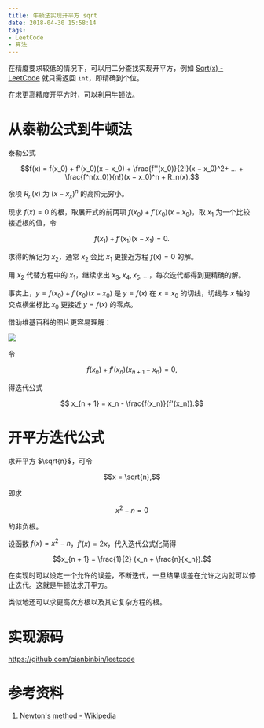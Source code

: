```yaml
---
title: 牛顿法实现开平方 sqrt
date: 2018-04-30 15:58:14
tags:
- LeetCode
- 算法
---
```


在精度要求较低的情况下，可以用二分查找实现开平方，例如 [Sqrt(x) - LeetCode](https://leetcode.com/problems/sqrtx/) 就只需返回 `int`，即精确到个位。

在求更高精度开平方时，可以利用牛顿法。

<!-- more -->

# 从泰勒公式到牛顿法

泰勒公式

$$f(x) = f(x_0) + f'(x_0)(x − x_0) + \frac{f''(x_0)}{2!}(x − x_0)^2+ ... + \frac{f^n(x_0)}{n!}(x − x_0)^n + R_n(x).$$

余项 $R_n(x)$ 为 $(x - x_x)^n$ 的高阶无穷小。

现求 $f(x) = 0$ 的根，取展开式的前两项 $f(x_0) + f'(x_0)(x - x_0)$，取 $x_1$ 为一个比较接近根的值，令

$$f(x_1) + f'(x_1)(x - x_1) = 0.$$

求得的解记为 $x_2$，通常 $x_2$ 会比 $x_1$ 更接近方程 $f(x) = 0$ 的解。

用 $x_2$ 代替方程中的 $x_1$，继续求出 $x_3, x_4, x_5, ...$，每次迭代都得到更精确的解。

事实上，$y = f(x_0) + f'(x_0)(x - x_0)$ 是 $y = f(x)$ 在 $x = x_0$ 的切线，切线与 $x$ 轴的交点横坐标比 $x_0$ 更接近 $y = f(x)$ 的零点。

借助维基百科的图片更容易理解：

![](https://upload.wikimedia.org/wikipedia/commons/e/e0/NewtonIteration_Ani.gif)

令

$$f(x_n) + f'(x_n)(x_{n + 1} - x_n) = 0,$$

得迭代公式

$$ x_{n + 1} = x_n - \frac{f(x_n)}{f'(x_n)}.$$

# 开平方迭代公式

求开平方 $\sqrt{n}$，可令

$$x = \sqrt{n},$$

即求

$$x^2 - n = 0$$

的非负根。

设函数 $f(x) = x^2 - n$，$f'(x) = 2x$，代入迭代公式化简得

$$x_{n + 1} = \frac{1}{2} (x_n + \frac{n}{x_n}).$$

在实现时可以设定一个允许的误差，不断迭代，一旦结果误差在允许之内就可以停止迭代。这就是牛顿法求开平方。

类似地还可以求更高次方根以及其它复杂方程的根。

# 实现源码

<https://github.com/qianbinbin/leetcode>

# 参考资料

1. [Newton's method - Wikipedia](https://en.wikipedia.org/wiki/Newton%27s_method)

